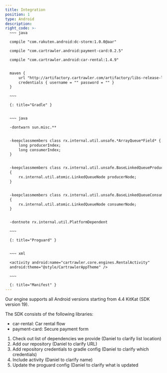 ```yaml
---
title: Integration
position: 1
type: Android
description:
right_code: >-
  ~~~ java

  compile "com.rakuten.android:dc-storm:1.0.0@aar"

  compile "com.cartrawler.android:payment-card:0.2.5"

  compile "com.cartrawler.android:car-rental:1.4.9"


  maven {
      url "http://artifactory.cartrawler.com/artifactory/libs-release-local"
      credentials { username = "" password = "" }
  }

  ~~~

  {: title="Gradle" }


  ~~~ java

  -dontwarn sun.misc.**


  -keepclassmembers class rx.internal.util.unsafe.*ArrayQueue*Field* {
      long producerIndex;
      long consumerIndex;
  }


  -keepclassmembers class rx.internal.util.unsafe.BaseLinkedQueueProducerNodeRef
  {
      rx.internal.util.atomic.LinkedQueueNode producerNode;
  }


  -keepclassmembers class rx.internal.util.unsafe.BaseLinkedQueueConsumerNodeRef
  {
      rx.internal.util.atomic.LinkedQueueNode consumerNode;
  }


  -dontnote rx.internal.util.PlatformDependent

  ~~~

  {: title="Proguard" }


  ~~~ xml

  <activity android:name="cartrawler.core.engines.RentalActivity"
  android:theme="@style/CartrawlerAppTheme" />

  ~~~

  {: title="Manifest" }
---
```



Our engine supports all Android versions starting from 4.4 KitKat (SDK version 19).

The SDK consists of the following libraries:

* car-rental: Car rental flow
* payment-card: Secure payment form

1. Check out list of dependencies we provide (Daniel to clarify list location)
2. Add our repository (Daniel to clarify URL)
3. Add repository credentials to gradle config (Daniel to clarify which credentials)
4. Include activity (Daniel to clarify name)
5. Update the proguard config (Daniel to clarify what is updated